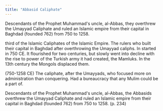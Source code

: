 ```yaml
---
title: "Abbasid Caliphate"
---
```

Descendants of the Prophet Muhammad's uncle, al-Abbas, they overthrew the Umayyad Caliphate and ruled an Islamic empire from their capital in Baghdad (founded 762) from 750 to 1258.

third of the Islamic Caliphates of the Islamic Empire. The rulers who built their capital in Baghdad after overthrowing the Umayyad caliphs. In started in 750 CE. It flourished for two centuries, but slowly went into decline with the rise to power of the Turkish army it had created, the Mamluks. In the 13th century the Mongols displaced them.

(750-1258 CE) The caliphate, after the Umayyads, who focused more on administration than conquering. Had a bureaucracy that any Mulim could be a part of.

Descendants of the Prophet Muhammad's uncle, al-Abbas, the Abbasids overthrew the Umayyad Caliphate and ruled an Islamic empire from their capital in Baghdad (founded 762) from 750 to 1258. (p. 234)

